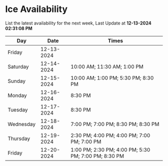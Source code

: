 # Ice Availability

List the latest availability for the next week, Last Update at **12-13-2024 02:31:08 PM**

| Day         | Date        | Times       |
| ----------- | ----------- | ----------- |
|Friday|12-13-2024||
|Saturday|12-14-2024|10:00 AM; 11:30 AM; 1:00 PM|
|Sunday|12-15-2024|10:00 AM; 1:00 PM; 5:30 PM; 8:30 PM|
|Monday|12-16-2024|8:30 PM|
|Tuesday|12-17-2024|8:30 PM|
|Wednesday|12-18-2024|7:00 PM; 7:00 PM; 8:30 PM; 8:30 PM|
|Thursday|12-19-2024|2:30 PM; 4:00 PM; 4:00 PM; 7:00 PM; 7:00 PM|
|Friday|12-20-2024|1:00 PM; 2:30 PM; 4:00 PM; 5:30 PM; 7:00 PM; 8:30 PM|
